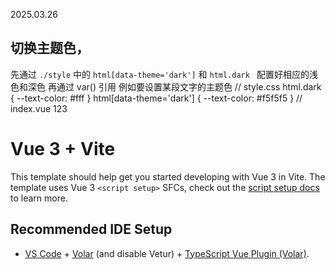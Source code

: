 

2025.03.26
## 切换主题色，
先通过 `./style` 中的  `html[data-theme='dark']` 和 `html.dark ` 配置好相应的浅色和深色
再通过 var() 引用
例如要设置某段文字的主题色
// style.css
html.dark {
    --text-color: #fff
}
html[data-theme='dark'] {
    --text-color: #f5f5f5
}
// index.vue
<text class="myText"> 123 </text>
<style lang="scss">
    .myText{
        color: var(--text-color);
    }
</style>


# Vue 3 + Vite

This template should help get you started developing with Vue 3 in Vite. The template uses Vue 3 `<script setup>` SFCs, check out the [script setup docs](https://v3.vuejs.org/api/sfc-script-setup.html#sfc-script-setup) to learn more.

## Recommended IDE Setup

- [VS Code](https://code.visualstudio.com/) + [Volar](https://marketplace.visualstudio.com/items?itemName=Vue.volar) (and disable Vetur) + [TypeScript Vue Plugin (Volar)](https://marketplace.visualstudio.com/items?itemName=Vue.vscode-typescript-vue-plugin).
